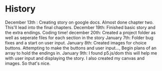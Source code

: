 # History

December 13th : Creating story on google docs. Almost done chapter two. This'll lead into the final chapters. 
December 19th: Finished basic story and the extra endings. Coding time!
december 20th: Created a project folder as well as seperate files for each section in the story
January 7th: Folder bug fixes and a start on user input.
January 8th: Created images for choice buttons. Attempting to make the buttons and user input..., Begin plans of an array to hold the endings in.
January 9th: I found p5.js/dom this will help me with user input and displaying the story. I also created my canvas and images. So that's nice. 
